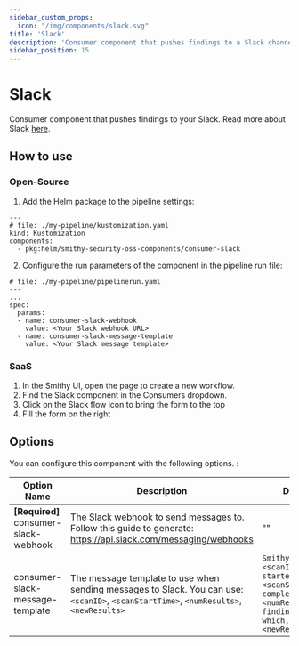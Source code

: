 ```yaml
---
sidebar_custom_props:
  icon: "/img/components/slack.svg"
title: 'Slack'
description: 'Consumer component that pushes findings to a Slack channel.'
sidebar_position: 15
---
```


# Slack

Consumer component that pushes findings to your Slack. Read more about
Slack [here](https://slack.com/intl/en-gb/).

## How to use

### Open-Source

1. Add the Helm package to the pipeline settings:

```
---
# file: ./my-pipeline/kustomization.yaml
kind: Kustomization
components:
  - pkg:helm/smithy-security-oss-components/consumer-slack
```

2. Configure the run parameters of the component in the pipeline run file:

```
# file: ./my-pipeline/pipelinerun.yaml
---
...
spec:
  params:
  - name: consumer-slack-webhook
    value: <Your Slack webhook URL>
  - name: consumer-slack-message-template
    value: <Your Slack message template>
```

### SaaS

1. In the Smithy UI, open the page to create a new workflow.
2. Find the Slack component in the Consumers dropdown.
3. Click on the Slack flow icon to bring the form to the top
4. Fill the form on the right

## Options

You can configure this component with the following options. :

| Option Name                           | Description                                                                                                                            | Default                                                                                                                      | Type   |
|---------------------------------------|----------------------------------------------------------------------------------------------------------------------------------------|------------------------------------------------------------------------------------------------------------------------------|--------|
| **[Required]** consumer-slack-webhook | The Slack webhook to send messages to. Follow this guide to generate: https://api.slack.com/messaging/webhooks                         | ""                                                                                                                           | String |
| consumer-slack-message-template       | The message template to use when sending messages to Slack. You can use: `<scanID>`, `<scanStartTime>`, `<numResults>`, `<newResults>` | ```Smithy scan <scanID>, started at <scanStartTime>, completed with <numResults> findings, out of which, <newResults> new``` | String |
